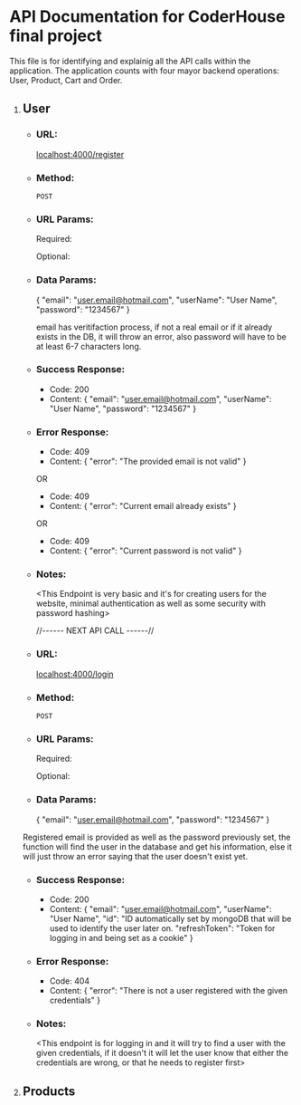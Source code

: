 # API Documentation for CoderHouse final project

This file is for identifying and explainig all the API calls within the application.
The application counts with four mayor backend operations: User, Product, Cart and Order.

1. ## User

    - ### URL:

        <localhost:4000/register>

    - ### Method:

        `POST`

    - ### URL Params:

        Required:

        Optional:

    - ### Data Params:

        {
        "email": "user.email@hotmail.com",
        "userName": "User Name",
        "password": "1234567"
        }

        email has veritifaction process, if not a real email or if it already exists in the DB, it will throw an error, also password will have to be at least 6-7 characters long.

    - ### Success Response:

        - Code: 200
        - Content: {
          "email": "user.email@hotmail.com",
          "userName": "User Name",
          "password": "1234567"
          }

    - ### Error Response:

        - Code: 409
        - Content: {
          "error": "The provided email is not valid"
          }

        OR

        - Code: 409
        - Content: {
          "error": "Current email already exists"
          }

        OR

        - Code: 409
        - Content: {
          "error": "Current password is not valid"
          }

    - ### Notes:

        <This Endpoint is very basic and it's for creating users for the website, minimal authentication as well as some security with password hashing>

        //------ NEXT API CALL ------//

    - ### URL:

        <localhost:4000/login>

    - ### Method:

        `POST`

    - ### URL Params:

        Required:

        Optional:

    - ### Data Params:

        {
        "email": "user.email@hotmail.com",
        "password": "1234567"
        }

    Registered email is provided as well as the password previously set, the function will find the user in the database and get his information, else it will just throw an error saying that the user doesn't exist yet.

    - ### Success Response:

        - Code: 200
        - Content: {
          "email": "user.email@hotmail.com",
          "userName": "User Name",
          "id": "ID automatically set by mongoDB that will be used to identify the user later on.
          "refreshToken": "Token for logging in and being set as a cookie"
          }

    - ### Error Response:

        - Code: 404
        - Content: {
          "error": "There is not a user registered with the given credentials"
          }

    - ### Notes:

        <This endpoint is for logging in and it will try to find a user with the given credentials, if it doesn't it will let the user know that either the credentials are wrong, or that he needs to register first>

2. ## Products
